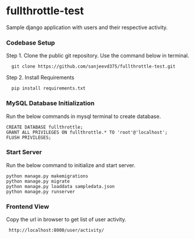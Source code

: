 # fullthrottle-test
Sample django application with users and their respective activity.

### Codebase Setup

Step 1. Clone the public git repository. Use the command below in terminal.

      git clone https://github.com/sanjeevd375/fullthrottle-test.git
Step 2. Install Requirements

      pip install requirements.txt
      
### MySQL Database Initialization

Run the below commands in mysql terminal to create database.

    CREATE DATABASE fullthrottle;
    GRANT ALL PRIVILEGES ON fullthrottle.* TO 'root'@'localhost';
    FLUSH PRIVILEGES;

### Start Server

Run the below command to initialize and start server.

    python manage.py makemigrations
    python manage.py migrate
    python manage.py loaddata sampledata.json
    python manage.py runserver
    
### Frontend View
Copy the url in browser to get list of user activity.

     http://localhost:8000/user/activity/

